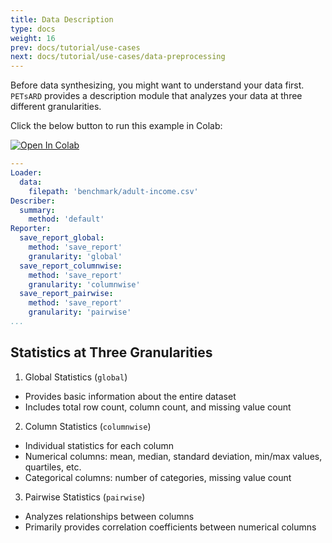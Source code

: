 ```yaml
---
title: Data Description
type: docs
weight: 16
prev: docs/tutorial/use-cases
next: docs/tutorial/use-cases/data-preprocessing
---
```



Before data synthesizing, you might want to understand your data first. `PETsARD` provides a description module that analyzes your data at three different granularities.

Click the below button to run this example in Colab:

[![Open In Colab](https://colab.research.google.com/assets/colab-badge.svg)](https://colab.research.google.com/github/nics-tw/petsard/blob/main/demo/data-description.ipynb)

```yaml
---
Loader:
  data:
    filepath: 'benchmark/adult-income.csv'
Describer:
  summary:
    method: 'default'
Reporter:
  save_report_global:
    method: 'save_report'
    granularity: 'global'
  save_report_columnwise:
    method: 'save_report'
    granularity: 'columnwise'
  save_report_pairwise:
    method: 'save_report'
    granularity: 'pairwise'
...
```

## Statistics at Three Granularities

1. Global Statistics (`global`)

  - Provides basic information about the entire dataset
  - Includes total row count, column count, and missing value count

2. Column Statistics (`columnwise`)

  - Individual statistics for each column
  - Numerical columns: mean, median, standard deviation, min/max values, quartiles, etc.
  - Categorical columns: number of categories, missing value count

3. Pairwise Statistics (`pairwise`)

  - Analyzes relationships between columns
  - Primarily provides correlation coefficients between numerical columns